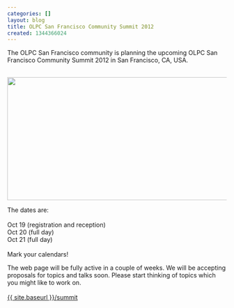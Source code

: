 ```yaml
---
categories: []
layout: blog
title: OLPC San Francisco Community Summit 2012
created: 1344366024
---
```

<p>The <span class="il">OLPC</span> San Francisco community is planning the upcoming <span class="il">OLPC</span> San Francisco Community <span class="il">Summit</span> 2012 in San Francisco, CA, USA.<br />
	&nbsp;</p>
<p class="rtecenter"><img alt="" src="{{ site.baseurl }}/sites/default/files/u8/red_xo_in_sf_fog_2012.jpg" style="width: 740px; height: 283px;" /></p>
<p>The dates are:<br />
	<br />
	Oct 19 (registration and reception)<br />
	Oct 20 (full day)<br />
	Oct 21 (full day)<br />
	<br />
	Mark your calendars!</p>
<p>The web page will be fully active in a couple of weeks. We will be accepting proposals for topics and talks soon. Please start thinking of topics which you might like to work on.<br />
	<br />
	<a href="{{ site.baseurl }}/summit" target="_blank">{{ site.baseurl }}/<span class="il">summit</span></a></p>
